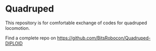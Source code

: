 # Quadruped

This repository is for comfortable exchange of codes for quadruped locomotion.

Find a complete repo on https://github.com/BitsRobocon/Quadruped-DIPLOID

